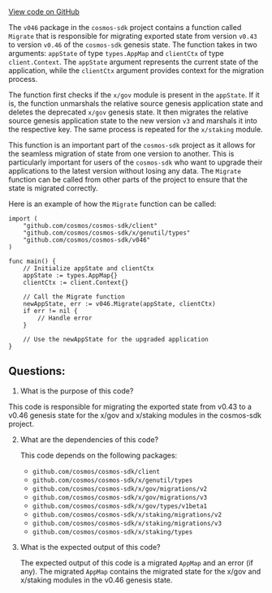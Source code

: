 [View code on GitHub](https://github.com/cosmos/cosmos-sdk.git/x/genutil/migrations/v046/migrate.go)

The `v046` package in the `cosmos-sdk` project contains a function called `Migrate` that is responsible for migrating exported state from version `v0.43` to version `v0.46` of the `cosmos-sdk` genesis state. The function takes in two arguments: `appState` of type `types.AppMap` and `clientCtx` of type `client.Context`. The `appState` argument represents the current state of the application, while the `clientCtx` argument provides context for the migration process.

The function first checks if the `x/gov` module is present in the `appState`. If it is, the function unmarshals the relative source genesis application state and deletes the deprecated `x/gov` genesis state. It then migrates the relative source genesis application state to the new version `v3` and marshals it into the respective key. The same process is repeated for the `x/staking` module.

This function is an important part of the `cosmos-sdk` project as it allows for the seamless migration of state from one version to another. This is particularly important for users of the `cosmos-sdk` who want to upgrade their applications to the latest version without losing any data. The `Migrate` function can be called from other parts of the project to ensure that the state is migrated correctly.

Here is an example of how the `Migrate` function can be called:

```
import (
    "github.com/cosmos/cosmos-sdk/client"
    "github.com/cosmos/cosmos-sdk/x/genutil/types"
    "github.com/cosmos/cosmos-sdk/v046"
)

func main() {
    // Initialize appState and clientCtx
    appState := types.AppMap{}
    clientCtx := client.Context{}

    // Call the Migrate function
    newAppState, err := v046.Migrate(appState, clientCtx)
    if err != nil {
        // Handle error
    }

    // Use the newAppState for the upgraded application
}
```
## Questions: 
 1. What is the purpose of this code?
   
   This code is responsible for migrating the exported state from v0.43 to a v0.46 genesis state for the x/gov and x/staking modules in the cosmos-sdk project.

2. What are the dependencies of this code?
   
   This code depends on the following packages: 
   - `github.com/cosmos/cosmos-sdk/client`
   - `github.com/cosmos/cosmos-sdk/x/genutil/types`
   - `github.com/cosmos/cosmos-sdk/x/gov/migrations/v2`
   - `github.com/cosmos/cosmos-sdk/x/gov/migrations/v3`
   - `github.com/cosmos/cosmos-sdk/x/gov/types/v1beta1`
   - `github.com/cosmos/cosmos-sdk/x/staking/migrations/v2`
   - `github.com/cosmos/cosmos-sdk/x/staking/migrations/v3`
   - `github.com/cosmos/cosmos-sdk/x/staking/types`

3. What is the expected output of this code?
   
   The expected output of this code is a migrated `AppMap` and an error (if any). The migrated `AppMap` contains the migrated state for the x/gov and x/staking modules in the v0.46 genesis state.
